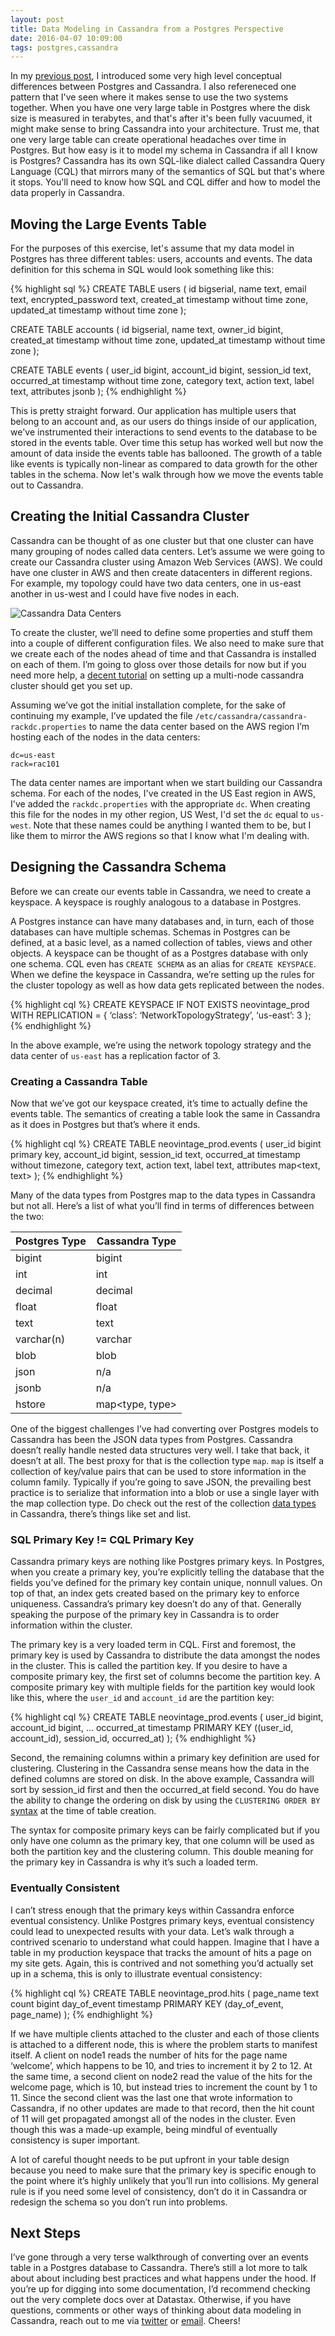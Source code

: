 ```yaml
---
layout: post
title: Data Modeling in Cassandra from a Postgres Perspective
date: 2016-04-07 10:09:00
tags: postgres,cassandra
---
```



In my [previous post](http://neovintage.org/2015/12/29/from-postgres-to-cassandra/), I introduced some very high level conceptual differences between Postgres and Cassandra. I also refereneced one pattern that I've seen where it makes sense to use the two systems together. When you have one very large table in Postgres where the disk size is measured in terabytes, and that's after it's been fully vacuumed, it might make sense to bring Cassandra into your architecture. Trust me, that one very large table can create operational headaches over time in Postgres. But how easy is it to model my schema in Cassandra if all I know is Postgres? Cassandra has its own SQL-like dialect called Cassandra Query Language (CQL) that mirrors many of the semantics of SQL but that's where it stops. You'll need to know how SQL and CQL differ and how to model the data properly in Cassandra.

## Moving the Large Events Table

For the purposes of this exercise, let's assume that my data model in Postgres has three different tables: users, accounts and events. The data definition for this schema in SQL would look something like this:

{% highlight sql %}
CREATE TABLE users (
  id bigserial,
  name text,
  email text,
  encrypted_password text,
  created_at timestamp without time zone,
  updated_at timestamp without time zone
);

CREATE TABLE accounts (
  id bigserial,
  name text,
  owner_id bigint,
  created_at timestamp without time zone,
  updated_at timestamp without time zone
);

CREATE TABLE events (
  user_id bigint,
  account_id bigint,
  session_id text,
  occurred_at timestamp without time zone,
  category text,
  action text,
  label text,
  attributes jsonb
);
{% endhighlight %}

This is pretty straight forward. Our application has multiple users that belong to an account and, as our users do things inside of our application, we've instrumented their interactions to send events to the database to be stored in the events table. Over time this setup has worked well but now the amount of data inside the events table has ballooned. The growth of a table like events is typically non-linear as compared to data growth for the other tables in the schema. Now let's walk through how we move the events table out to Cassandra.

## Creating the Initial Cassandra Cluster

Cassandra can be thought of as one cluster but that one cluster can have many grouping of nodes called data centers. Let’s assume we were going to create our Cassandra cluster using Amazon Web Services (AWS). We could have one cluster in AWS and then create datacenters in different regions. For example, my topology could have two data centers, one in us-east another in us-west and I could have five nodes in each.

<img src="/public/images/neovintage-data-modeling-cassandra-datacenters.png" alt="Cassandra Data Centers" class="illustration"/>

To create the cluster, we’ll need to define some properties and stuff them into a couple of different configuration files. We also need to make sure that we create each of the nodes ahead of time and that Cassandra is installed on each of them. I’m going to gloss over those details for now but if you need more help, a [decent tutorial](http://foorious.com/ikn/devops/cassandra-cluster-trusty-install/) on setting up a multi-node cassandra cluster should get you set up. 

Assuming we’ve got the initial installation complete, for the sake of continuing my example, I’ve updated the file `/etc/cassandra/cassandra-rackdc.properties` to name the data center based on the AWS region I’m hosting each of the nodes in the data centers:

```
dc=us-east
rack=rac101
```

The data center names are important when we start building our Cassandra schema. For each of the nodes, I've created in the US East region in AWS, I've added the `rackdc.properties` with the appropriate `dc`. When creating this file for the nodes in my other region, US West, I'd set the `dc` equal to `us-west`. Note that these names could be anything I wanted them to be, but I like them to mirror the AWS regions so that I know what I'm dealing with.

## Designing the Cassandra Schema

Before we can create our events table in Cassandra, we need to create a keyspace. A keyspace is roughly analogous to a database in Postgres.

A Postgres instance can have many databases and, in turn, each of those databases can have multiple schemas. Schemas in Postgres can be defined, at a basic level, as a named collection of tables, views and other objects. A keyspace can be thought of as a Postgres database with only one schema. CQL even has `CREATE SCHEMA` as an alias for `CREATE KEYSPACE`. When we define the keyspace in Cassandra, we’re setting up the rules for the cluster topology as well as how data gets replicated between the nodes.

{% highlight cql %}
CREATE KEYSPACE IF NOT EXISTS neovintage_prod
       WITH REPLICATION = { ‘class’: ‘NetworkTopologyStrategy’, ‘us-east’: 3 };
{% endhighlight %}

In the above example, we’re using the network topology strategy and the data center of `us-east` has a replication factor of 3. 

### Creating a Cassandra Table

Now that we’ve got our keyspace created, it’s time to actually define the events table. The semantics of creating a table look the same in Cassandra as it does in Postgres but that’s where it ends.

{% highlight cql %}
CREATE TABLE neovintage_prod.events (
  user_id bigint primary key,
  account_id bigint,
  session_id text,
  occurred_at timestamp without timezone,
  category text,
  action text,
  label text,
  attributes map<text, text>
);
{% endhighlight %}

Many of the data types from Postgres map to the data types in Cassandra but not all. Here’s a list of what you’ll find in terms of differences between the two:

| Postgres Type | Cassandra Type |
|-------------- | -------------- |
| bigint | bigint |
| int | int |
| decimal | decimal |
| float | float |
| text | text |
| varchar(n) | varchar |
| blob | blob |
| json | n/a |
| jsonb | n/a |
| hstore | map<type, type> |

One of the biggest challenges I’ve had converting over Postgres models to Cassandra has been the JSON data types from Postgres. Cassandra doesn’t really handle nested data structures very well. I take that back, it doesn’t at all. The best proxy for that is the collection type `map`. `map` is itself a collection of key/value pairs that can be used to store information in the column family. Typically if you’re going to save JSON, the prevailing best practice is to serialize that information into a blob or use a single layer with the map collection type. Do check out the rest of the collection [data types](http://docs.datastax.com/en/cql/3.3/cql/cql_reference/cql_data_types_c.html) in Cassandra, there’s things like set and list.

### SQL Primary Key != CQL Primary Key

Cassandra primary keys are nothing like Postgres primary keys. In Postgres, when you create a primary key, you’re explicitly telling the database that the fields you’ve defined for the primary key contain unique, nonnull values. On top of that, an index gets created based on the primary key to enforce uniqueness. Cassandra’s primary key doesn’t do any of that. Generally speaking the purpose of the primary key in Cassandra is to order information within the cluster.

The primary key is a very loaded term in CQL. First and foremost, the primary key is used by Cassandra to distribute the data amongst the nodes in the cluster. This is called the partition key. If you desire to have a composite primary key, the first set of columns become the partition key. A composite primary key with multiple fields for the partition key would look like this, where the `user_id` and `account_id` are the partition key:

{% highlight cql %}
CREATE TABLE neovintage_prod.events (
  user_id bigint,
  account_id bigint,
  …
  occurred_at timestamp
  PRIMARY KEY ((user_id, account_id), session_id, occurred_at)
);
{% endhighlight %}

Second, the remaining columns within a primary key definition are used for clustering. Clustering in the Cassandra sense means how the data in the defined columns are stored on disk. In the above example, Cassandra will sort by session_id first and then the occurred_at field second. You do have the ability to change the ordering on disk by using the `CLUSTERING ORDER BY` [syntax](http://docs.datastax.com/en/cql/3.3/cql/cql_reference/refClstrOrdr.html) at the time of table creation.

The syntax for composite primary keys can be fairly complicated but if you only have one column as the primary key, that one column will be used as both the partition key and the clustering column. This double meaning for the primary key in Cassandra is why it’s such a loaded term.

### Eventually Consistent

I can’t stress enough that the primary keys within Cassandra enforce eventual consistency. Unlike Postgres primary keys, eventual consistency could lead to unexpected results with your data. Let’s walk through a contrived scenario to understand what could happen. Imagine that I have a table in my production keyspace that tracks the amount of hits a page on my site gets. Again, this is contrived and not something you’d actually set up in a schema, this is only to illustrate eventual consistency:

{% highlight cql %}
CREATE TABLE neovintage_prod.hits (
  page_name text
  count bigint
  day_of_event timestamp
  PRIMARY KEY (day_of_event, page_name)
);
{% endhighlight %}

If we have multiple clients attached to the cluster and each of those clients is attached to a different node, this is where the problem starts to manifest itself. A client on node1 reads the number of hits for the page name ‘welcome’, which happens to be 10, and tries to increment it by 2 to 12. At the same time, a second client on node2 read the value of the hits for the welcome page, which is 10, but instead tries to increment the count by 1 to 11. Since the second client was the last one that wrote information to Cassandra, if no other updates are made to that record, then the hit count of 11 will get propagated amongst all of the nodes in the cluster. Even though this was a made-up example, being mindful of eventually consistency is super important.

A lot of careful thought needs to be put upfront in your table design because you need to make sure that the primary key is specific enough to the point where it’s highly unlikely that you’ll run into collisions. My general rule is if you need some level of consistency, don’t do it in Cassandra or redesign the schema so you don’t run into problems. 

## Next Steps

I’ve gone through a very terse walkthrough of converting over an events table in a Postgres database to Cassandra. There’s still a lot more to talk about about including best practices and what happens under the hood. If you’re up for digging into some documentation, I’d recommend checking out the very complete docs over at Datastax. Otherwise, if you have questions, comments or other ways of thinking about data modeling in Cassandra, reach out to me via [twitter](https://twitter.com/neovintage) or [email](mailto:neovintage@gmail.com). Cheers!

